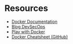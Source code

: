 # Resources

- [Docker Documentation](https://docs.docker.com/)
- [Blog DevSecOps](https://blog.stephane-robert.info/docs/conteneurisation)
- [Play with Docker](https://labs.play-with-docker.com/)
- [Docker Cheatsheet (GitHub)](https://github.com/wsargent/docker-cheat-sheet)
